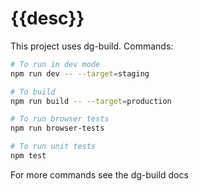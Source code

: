 # {{desc}}

This project uses dg-build. Commands:

```sh
# To run in dev mode
npm run dev -- --target=staging

# To build
npm run build -- --target=production

# To run browser tests
npm run browser-tests

# To run unit tests
npm test
```

For more commands see the dg-build docs
